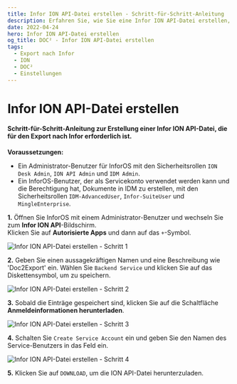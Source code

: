 ```yaml
---
title: Infor ION API-Datei erstellen - Schritt-für-Schritt-Anleitung
description: Erfahren Sie, wie Sie eine Infor ION API-Datei erstellen, die für den Export von DOC² nach Infor mit den erforderlichen Berechtigungen des InforOS-Benutzers benötigt wird.
date: 2022-04-24
hero: Infor ION API-Datei erstellen
og_title: DOC² - Infor ION API-Datei erstellen
tags:
  - Export nach Infor
  - ION
  - DOC²
  - Einstellungen
---
```


# Infor ION API-Datei erstellen

#### Schritt-für-Schritt-Anleitung zur Erstellung einer Infor ION API-Datei, die für den Export nach Infor erforderlich ist.

**Voraussetzungen:**

- Ein Administrator-Benutzer für InforOS mit den Sicherheitsrollen `ION Desk Admin`, `ION API Admin` und `IDM Admin`.
- Ein InforOS-Benutzer, der als Servicekonto verwendet werden kann und die Berechtigung hat, Dokumente in IDM zu erstellen, mit den Sicherheitsrollen `IDM-AdvancedUser`, `Infor-SuiteUser` und `MingleEnterprise`.


**1\.** Öffnen Sie InforOS mit einem Administrator-Benutzer und wechseln Sie zum **Infor ION API**-Bildschirm.<br>
    Klicken Sie auf **Autorisierte Apps** und dann auf das `+`-Symbol.

![](/_images/doc2/infor-ion-api-1.png "Infor ION API-Datei erstellen - Schritt 1")

**2\.** Geben Sie einen aussagekräftigen Namen und eine Beschreibung wie 'Doc2Export' ein. Wählen Sie `Backend Service` und klicken Sie auf das Diskettensymbol, um zu speichern.

![](/_images/doc2/infor-ion-api-2.png "Infor ION API-Datei erstellen - Schritt 2")

**3\.** Sobald die Einträge gespeichert sind, klicken Sie auf die Schaltfläche **Anmeldeinformationen herunterladen**.

![](/_images/doc2/infor-ion-api-3.png "Infor ION API-Datei erstellen - Schritt 3")

**4\.** Schalten Sie `Create Service Account` ein und geben Sie den Namen des Service-Benutzers in das Feld ein.

![](/_images/doc2/infor-ion-api-4.png "Infor ION API-Datei erstellen - Schritt 4")

**5\.** Klicken Sie auf `DOWNLOAD`, um die ION API-Datei herunterzuladen.